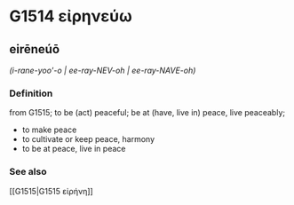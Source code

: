 # G1514 εἰρηνεύω

## eirēneúō

_(i-rane-yoo'-o | ee-ray-NEV-oh | ee-ray-NAVE-oh)_

### Definition

from G1515; to be (act) peaceful; be at (have, live in) peace, live peaceably; 

- to make peace
- to cultivate or keep peace, harmony
- to be at peace, live in peace

### See also

[[G1515|G1515 εἰρήνη]]
